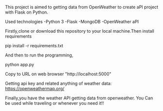 This project is aimed to getting data from OpenWeather to create aPI project with Flask on Python.

Used technologies
-Python 3
-Flask
-MongoDB
-OpenWeather aPI

Firstly,clone or download this repository to your local machine.Then install requirements

pip install -r requirements.txt

And then to run the programming,

python app.py

Copy to URL on web browser
"http://localhost:5000"

Getting api key and related anything of weather data:
https://openweathermap.org/

Finally,you have the weather API getting data from openweather.
You Can be used while traveling or whenever you need it!!



